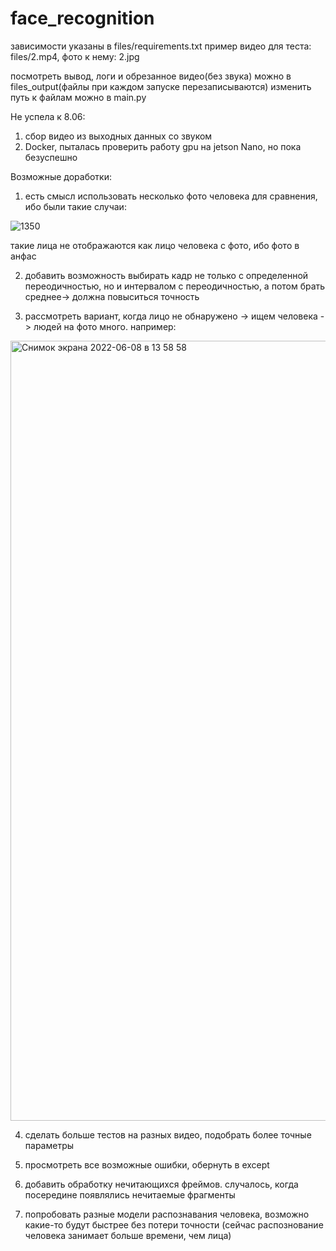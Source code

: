 # face_recognition
зависимости указаны в files/requirements.txt
пример видео для теста: files/2.mp4, фото к нему: 2.jpg

посмотреть вывод, логи и обрезанное видео(без звука) можно в files_output(файлы при каждом запуске перезаписываются)
изменить путь к файлам можно в main.py

Не успела к 8.06:
1. сбор видео из выходных данных со звуком
2. Docker, пыталась проверить работу gpu на jetson Nano, но пока безуспешно 


Возможные доработки:
1. есть смысл использовать несколько фото человека для сравнения, ибо были такие случаи:
 
 ![1350](https://user-images.githubusercontent.com/46048031/172599335-2d794281-2219-43c3-bcbf-bda4df9da68f.jpg)
 
такие лица не отображаются как лицо человека с фото, ибо фото в анфас

2. добавить возможность выбирать кадр не только с определенной переодичностью, но и интервалом с переодичностью, а потом брать среднее-> должна повыситься точность

3. рассмотреть вариант, когда лицо не обнаружено -> ищем человека -> людей на фото много. например:
 <img width="1248" alt="Снимок экрана 2022-06-08 в 13 58 58" src="https://user-images.githubusercontent.com/46048031/172600294-d91c7258-4b00-4e29-b2b8-a0c681ea588f.png">

4. сделать больше тестов на разных видео, подобрать более точные параметры

5. просмотреть все возможные ошибки, обернуть в except

6. добавить обработку нечитающихся фреймов. случалось, когда посередине появлялись нечитаемые фрагменты
7. попробовать разные модели распознавания человека, возможно какие-то будут быстрее без потери точности (сейчас распознование человека занимает больше времени, чем лица)
